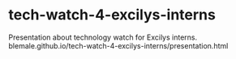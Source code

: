 tech-watch-4-excilys-interns
============================

Presentation about technology watch for Excilys interns.
blemale.github.io/tech-watch-4-excilys-interns/presentation.html
